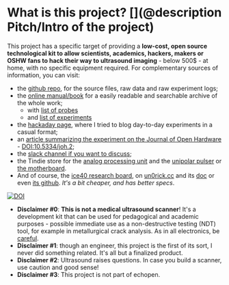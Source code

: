 # What is this project? [](@description Pitch/Intro of the project)

This project has a specific target of providing a __low-cost, open source technological kit to allow scientists, academics, hackers, makers or OSHW fans to hack their way to ultrasound imaging__ - below 500$ - at home, with no specific equipment required. For complementary sources of information, you can visit:

* the [github repo](https://github.com/kelu124/echomods/), for the source files, raw data and raw experiment logs;
* the [online manual/book](https://www.gitbook.com/book/kelu124/echomods/details) for a easily readable and searchable archive of the whole work;
  * with [list of probes](/include/probes/)
  * and [list of experiments](/include/experiments/)
* the [hackaday page](https://hackaday.io/project/9281-murgen-open-source-ultrasound-imaging), where I tried to blog day-to-day experiments in a casual format;
* an [article summarizing the experiment on the Journal of Open Hardware](http://openhardware.metajnl.com/articles/10.5334/joh.2/) - [DOI:10.5334/joh.2]( http://doi.org/10.5334/joh.2);
* the [slack channel if you want to discuss](https://join.slack.com/t/usdevkit/shared_invite/zt-2g501obl-z53YHyGOOMZjeCXuXzjZow);
* the Tindie store for the [analog processing unit](https://www.tindie.com/products/kelu124/ultrasound-imaging-analog-processing-module/) and the [unipolar pulser](https://www.tindie.com/products/kelu124/ultrasound-unipolar-high-voltage-pulser/) or [the motherboard](https://www.tindie.com/products/kelu124/ultrasound-modules-motherboard/).
* And of course, the [ice40 research board](https://www.tindie.com/products/kelu124/un0rick-open-ice40-ultrasound-imaging-dev-board/), on [un0rick.cc](http://un0rick.cc) and its [doc](http://doc.un0rick.cc) or even [its github](https://github.com/kelu124/un0rick). _It's a bit cheaper, and has better specs_. 

[![DOI](https://zenodo.org/badge/DOI/10.5281/zenodo.377054.svg)](https://doi.org/10.5281/zenodo.377054)

* __Disclaimer #0__: __This is not a medical ultrasound scanner__! It's a development kit that can be used for pedagogical and academic purposes - possible immediate use as a non-destructive testing (NDT) tool, for example in metallurgical crack analysis. As in all electronics, be [careful](/WordOfCaution.md).
* __Disclaimer #1__: though an engineer, this project is the first of its sort, I never did something related. It's all but a finalized product.
* __Disclaimer #2__: Ultrasound raises questions. In case you build a scanner, use caution and good sense!
* __Disclaimer #3__: This project is not part of echopen.
